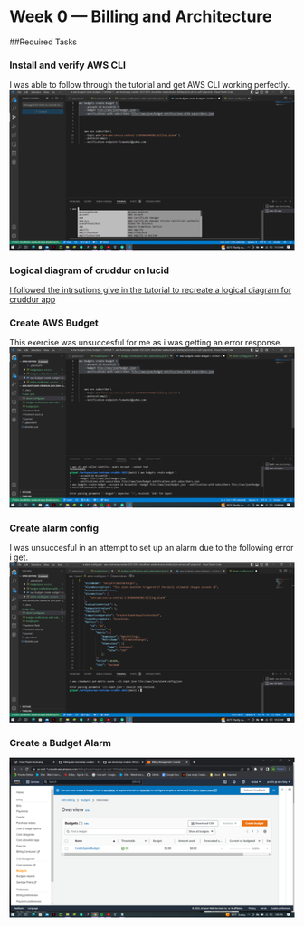 # Week 0 — Billing and Architecture

##Required Tasks

### Install and verify AWS CLI
I was able to follow through the tutorial and get AWS CLI working perfectly.
![Installing AWS CLI](assets/week-0%20AWS%20CLI.png)


### Logical diagram of cruddur on lucid
[I followed the intrsutions give in the tutorial to recreate a logical diagram for cruddur app](https://lucid.app/lucidchart/f8a46cae-1975-4f21-980a-3da10e6a4b68/edit?viewport_loc=-137%2C-705%2C2405%2C1098%2C0_0&invitationId=inv_5b8ee3dc-72d6-4e0c-a9ef-f1db9c3112b9)




### Create AWS Budget
This exercise was unsuccesful for me as i was getting an error response.
![AWS budget](assets/week-0%20budget%20error.png)



### Create alarm config
I was unsuccesful in an attempt to set up an alarm due to the following error i get.
![AWS alarm](assets/week-o%20alarm.config%20error.png)



### Create a Budget Alarm
![image of budget alarm on credit](assets/budget%20image.png)












